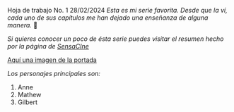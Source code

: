  Hoja de trabajo No. 1 28/02/2024
_Esta es mi serie favorita. Desde que la ví, cada uno de sus capítulos me han dejado una enseñanza de alguna manera._ :smiling_face_with_three_hearts:

_Si quieres conocer un poco de ésta serie puedes visitar el resumen hecho por la página de [SensaCIne](https://www.sensacine.com/series/serie-20175/)_

[Aquí una imagen de la portada](https://www.google.com/url?sa=i&url=https%3A%2F%2Fwww.filmaffinity.com%2Fes%2Ffilm342630.html&psig=AOvVaw2rvDATo3XBQUwwPygVLnmZ&ust=1709220558289000&source=images&cd=vfe&opi=89978449&ved=0CBIQjRxqFwoTCICn1_OszoQDFQAAAAAdAAAAABAI)

_Los personajes principales son:_
1. Anne
2. Mathew
3. Gilbert
